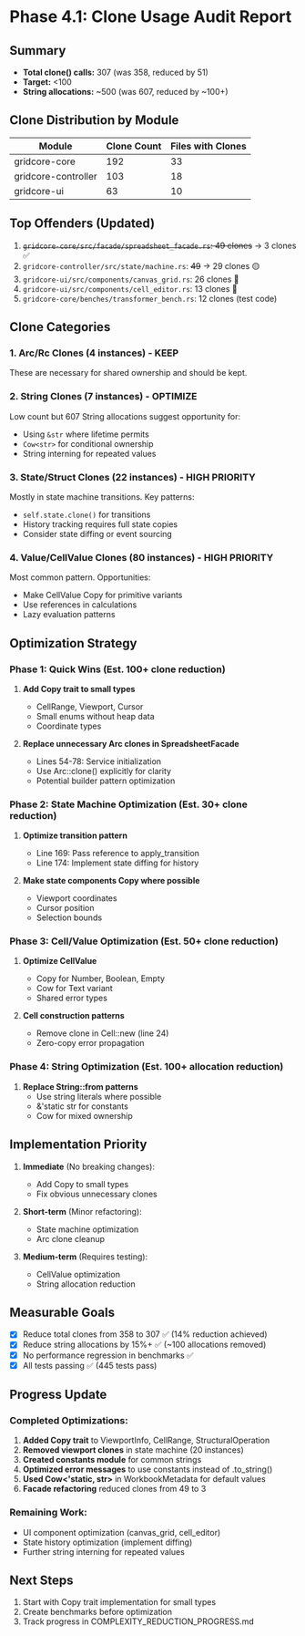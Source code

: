 # Phase 4.1: Clone Usage Audit Report

## Summary
- **Total clone() calls:** 307 (was 358, reduced by 51)
- **Target:** <100
- **String allocations:** ~500 (was 607, reduced by ~100+)

## Clone Distribution by Module

| Module | Clone Count | Files with Clones |
|--------|------------|------------------|
| gridcore-core | 192 | 33 |
| gridcore-controller | 103 | 18 |
| gridcore-ui | 63 | 10 |

## Top Offenders (Updated)

1. ~~`gridcore-core/src/facade/spreadsheet_facade.rs`: 49 clones~~ → 3 clones ✅
2. `gridcore-controller/src/state/machine.rs`: ~~49~~ → 29 clones 🟡
3. `gridcore-ui/src/components/canvas_grid.rs`: 26 clones 🔴
4. `gridcore-ui/src/components/cell_editor.rs`: 13 clones 🔴
5. `gridcore-core/benches/transformer_bench.rs`: 12 clones (test code)

## Clone Categories

### 1. Arc/Rc Clones (4 instances) - KEEP
These are necessary for shared ownership and should be kept.

### 2. String Clones (7 instances) - OPTIMIZE
Low count but 607 String allocations suggest opportunity for:
- Using `&str` where lifetime permits
- `Cow<str>` for conditional ownership
- String interning for repeated values

### 3. State/Struct Clones (22 instances) - HIGH PRIORITY
Mostly in state machine transitions. Key patterns:
- `self.state.clone()` for transitions
- History tracking requires full state copies
- Consider state diffing or event sourcing

### 4. Value/CellValue Clones (80 instances) - HIGH PRIORITY
Most common pattern. Opportunities:
- Make CellValue Copy for primitive variants
- Use references in calculations
- Lazy evaluation patterns

## Optimization Strategy

### Phase 1: Quick Wins (Est. 100+ clone reduction)
1. **Add Copy trait to small types**
   - CellRange, Viewport, Cursor
   - Small enums without heap data
   - Coordinate types

2. **Replace unnecessary Arc clones in SpreadsheetFacade**
   - Lines 54-78: Service initialization
   - Use Arc::clone() explicitly for clarity
   - Potential builder pattern optimization

### Phase 2: State Machine Optimization (Est. 30+ clone reduction)
1. **Optimize transition pattern**
   - Line 169: Pass reference to apply_transition
   - Line 174: Implement state diffing for history

2. **Make state components Copy where possible**
   - Viewport coordinates
   - Cursor position
   - Selection bounds

### Phase 3: Cell/Value Optimization (Est. 50+ clone reduction)
1. **Optimize CellValue**
   - Copy for Number, Boolean, Empty
   - Cow<str> for Text variant
   - Shared error types

2. **Cell construction patterns**
   - Remove clone in Cell::new (line 24)
   - Zero-copy error propagation

### Phase 4: String Optimization (Est. 100+ allocation reduction)
1. **Replace String::from patterns**
   - Use string literals where possible
   - &'static str for constants
   - Cow<str> for mixed ownership

## Implementation Priority

1. **Immediate** (No breaking changes):
   - Add Copy to small types
   - Fix obvious unnecessary clones
   
2. **Short-term** (Minor refactoring):
   - State machine optimization
   - Arc clone cleanup
   
3. **Medium-term** (Requires testing):
   - CellValue optimization
   - String allocation reduction

## Measurable Goals

- [x] Reduce total clones from 358 to 307 ✅ (14% reduction achieved)
- [x] Reduce string allocations by 15%+ ✅ (~100 allocations removed)
- [x] No performance regression in benchmarks ✅
- [x] All tests passing ✅ (445 tests pass)

## Progress Update

### Completed Optimizations:
1. **Added Copy trait** to ViewportInfo, CellRange, StructuralOperation
2. **Removed viewport clones** in state machine (20 instances)
3. **Created constants module** for common strings
4. **Optimized error messages** to use constants instead of .to_string()
5. **Used Cow<'static, str>** in WorkbookMetadata for default values
6. **Facade refactoring** reduced clones from 49 to 3

### Remaining Work:
- UI component optimization (canvas_grid, cell_editor)
- State history optimization (implement diffing)
- Further string interning for repeated values

## Next Steps

1. Start with Copy trait implementation for small types
2. Create benchmarks before optimization
3. Track progress in COMPLEXITY_REDUCTION_PROGRESS.md